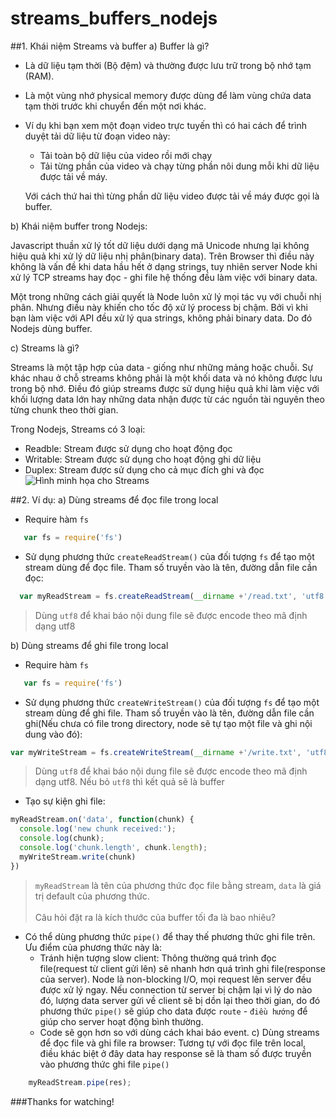 # streams_buffers_nodejs
##1. Khái niệm Streams và buffer
a) Buffer là gì?
  - Là dữ liệu tạm thời (Bộ đệm) và thường được lưu trữ trong bộ nhớ tạm (RAM).
  - Là một vùng nhớ physical memory được dùng để làm vùng chứa data tạm thời trước khi chuyển đến một nơi khác.
  - Ví dụ khi bạn xem một đoạn video trực tuyến thì có hai cách để trình duyệt tải dữ liệu từ đoạn video này:
    - Tải toàn bộ dữ liệu của video rồi mới chạy
    - Tải từng phần của video và chạy từng phần nôi dung mỗi khi dữ liệu được tải về máy.<br>

    Với cách thứ hai thì từng phần dữ liệu video được tải về máy được gọi là buffer.

b) Khái niệm buffer trong Nodejs:

Javascript thuần xử lý tốt dữ liệu dưới dạng mã Unicode nhưng lại không hiệu quả khi xử lý dữ liệu nhị phân(binary data). Trên Browser thì điều này không là vấn đề khi data hầu hết ở dạng strings, tuy nhiên server Node khi xử lý TCP streams hay đọc - ghi file hệ thống đều làm việc với binary data.

Một trong những cách giải quyết là Node luôn xử lý mọi tác vụ với chuỗi nhị phân. Nhưng điều này khiến cho tốc độ xử lý process bị chậm. Bởi vì khi bạn làm việc với API đều xử lý qua strings, không phải binary data. Do đó Nodejs dùng buffer.

c) Streams là gì?

 Streams là một tập hợp của data - giống như những mảng hoặc chuỗi. Sự khác nhau ở chỗ streams không phải là một khối data và nó không được lưu trong bộ nhớ. Điều đó giúp streams được sử dụng hiệu quả khi làm việc với khối lượng data lớn hay những data nhận được từ các nguồn tài nguyên theo từng chunk theo thời gian.

 Trong Nodejs, Streams có 3 loại:
  - Readble: Stream được sử dụng cho hoạt động đọc
  - Writable: Stream được sử dụng cho hoạt động ghi dữ liệu
  - Duplex: Stream được sử dụng cho cả mục đích ghi và đọc
  ![Hình minh họa cho Streams](https://github.com/haivx/streams_buffers_nodejs/master/streams.png)

##2. Ví dụ:
a) Dùng streams để đọc file trong local
- Require hàm `fs`
```js
   var fs = require('fs')
```
- Sử dụng phương thức `createReadStream()` của đối tượng `fs` để tạo một stream dùng để đọc file. Tham số truyền vào là tên, đường dẫn file cần đọc:
```js
  var myReadStream = fs.createReadStream(__dirname +'/read.txt', 'utf8');
```
> Dùng `utf8` để khai báo nội dung file sẽ được encode theo mã định dạng utf8

b) Dùng streams để ghi file trong local
- Require hàm `fs`
```js
   var fs = require('fs')
```
- Sử dụng phương thức `createWriteStream()` của đối tượng `fs` để tạo một stream dùng để ghi file. Tham số truyền vào là tên, đường dẫn file cần ghi(Nếu chưa có file trong directory, node sẽ tự tạo một file và ghi nội dung vào đó):
```js
var myWriteStream = fs.createWriteStream(__dirname +'/write.txt', 'utf8');
```
> Dùng `utf8` để khai báo nội dung file sẽ được encode theo mã định dạng utf8. Nếu bỏ `utf8` thì kết quả sẽ là buffer

- Tạo sự kiện ghi file:
```js
myReadStream.on('data', function(chunk) {
  console.log('new chunk received:');
  console.log(chunk);
  console.log('chunk.length', chunk.length);
  myWriteStream.write(chunk)
})
```
> `myReadStream` là tên của phương thức đọc file bằng stream, `data` là giá trị default của phương thức.<br><br>
Câu hỏi đặt ra là kích thước của buffer tối đa là bao nhiêu?

- Có thể dùng phương thức `pipe()` để thay thế phương thức ghi file trên. Ưu điểm của phương thức này là:
  - Tránh hiện tượng slow client: Thông thường quá trình đọc file(request từ client gửi lên) sẽ nhanh hơn quá trình ghi file(response của server). Node là non-blocking I/O, mọi request lên server đều được xử lý ngay. Nếu connection từ server bị chậm lại vì lý do nào đó, lượng data server gửi về client sẽ bị dồn lại theo thời gian, do đó phương thức `pipe()` sẽ giúp cho data được `route` - `điều hướng` để giúp cho server hoạt động bình thường.
  - Code sẽ gọn hơn so với dùng cách khai báo event.
c) Dùng streams để đọc file và ghi file ra browser:
Tương tự với đọc file trên local, điều khác biệt ở đây data hay response sẽ là tham số được truyền vào phương thức ghi file `pipe()`
```js
    myReadStream.pipe(res);
```
###Thanks for watching!

